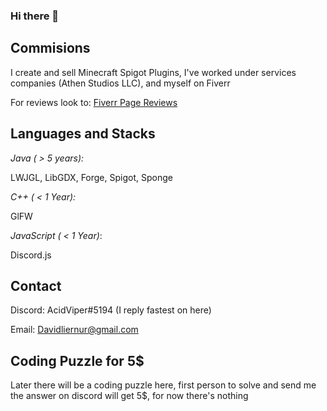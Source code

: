 ### Hi there 👋

## Commisions
I create and sell Minecraft Spigot Plugins, I've worked under services companies (Athen Studios LLC), and myself on Fiverr

For reviews look to:
[Fiverr Page Reviews](https://www.fiverr.com/tvipert/make-you-a-minecraft-plugin)

## Languages and Stacks ##
*Java ( > 5 years):*


LWJGL, LibGDX, Forge, Spigot, Sponge

*C++ ( < 1 Year):*


GlFW

*JavaScript ( < 1 Year)*:


Discord.js

## Contact ##

Discord: AcidViper#5194 (I reply fastest on here)


Email: Davidliernur@gmail.com


## Coding Puzzle for 5$ ##
Later there will be a coding puzzle here, first person to solve and send me the answer on discord will get 5$, for now there's nothing
